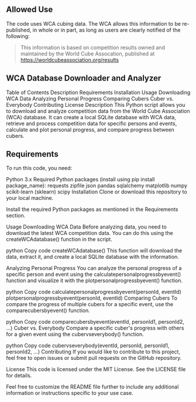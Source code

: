 ## Allowed Use
The code uses WCA cubing data. The WCA allows this information to be re-published, in whole or in part, as long
as users are clearly notified of the following:

> This information is based on competition results owned and maintained by the
> World Cube Assocation, published at https://worldcubeassociation.org/results

## WCA Database Downloader and Analyzer
Table of Contents
Description
Requirements
Installation
Usage
Downloading WCA Data
Analyzing Personal Progress
Comparing Cubers
Cuber vs. Everybody
Contributing
License
Description
This Python script allows you to download and analyze competition data from the World Cube Association (WCA) database. It can create a local SQLite database with WCA data, retrieve and process competition data for specific persons and events, calculate and plot personal progress, and compare progress between cubers.

## Requirements
To run this code, you need:

Python 3.x
Required Python packages (install using pip install package_name):
requests
zipfile
json
pandas
sqlalchemy
matplotlib
numpy
scikit-learn (sklearn)
scipy
Installation
Clone or download this repository to your local machine.

Install the required Python packages as mentioned in the Requirements section.

Usage
Downloading WCA Data
Before analyzing data, you need to download the latest WCA competition data. You can do this using the createWCAdatabase() function in the script.

python
Copy code
createWCAdatabase()
This function will download the data, extract it, and create a local SQLite database with the information.

Analyzing Personal Progress
You can analyze the personal progress of a specific person and event using the calculatepersonalprogressbyevent() function and visualize it with the plotpersonalprogressbyevent() function.

python
Copy code
calculatepersonalprogressbyevent(personId, eventId)
plotpersonalprogressbyevent(personId, eventId)
Comparing Cubers
To compare the progress of multiple cubers for a specific event, use the comparecubersbyevent() function.

python
Copy code
comparecubersbyevent(eventId, personId1, personId2, ...)
Cuber vs. Everybody
Compare a specific cuber's progress with others for a given event using the cubervseverybody() function.

python
Copy code
cubervseverybody(eventId, personId, personId1, personId2, ...)
Contributing
If you would like to contribute to this project, feel free to open issues or submit pull requests on the GitHub repository.

License
This code is licensed under the MIT License. See the LICENSE file for details.

Feel free to customize the README file further to include any additional information or instructions specific to your use case.
